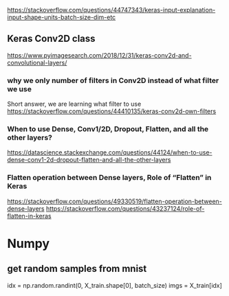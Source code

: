 https://stackoverflow.com/questions/44747343/keras-input-explanation-input-shape-units-batch-size-dim-etc

## Keras Conv2D class
https://www.pyimagesearch.com/2018/12/31/keras-conv2d-and-convolutional-layers/

### why we only number of filters in Conv2D instead of what filter we use
Short answer, we are learning what filter to use
https://stackoverflow.com/questions/44410135/keras-conv2d-own-filters

### When to use Dense, Conv1/2D, Dropout, Flatten, and all the other layers?
https://datascience.stackexchange.com/questions/44124/when-to-use-dense-conv1-2d-dropout-flatten-and-all-the-other-layers

### Flatten operation between Dense layers, Role of “Flatten” in Keras
https://stackoverflow.com/questions/49330519/flatten-operation-between-dense-layers
https://stackoverflow.com/questions/43237124/role-of-flatten-in-keras

# Numpy
## get random samples from mnist
idx = np.random.randint(0, X_train.shape[0], batch_size)
imgs = X_train[idx]
